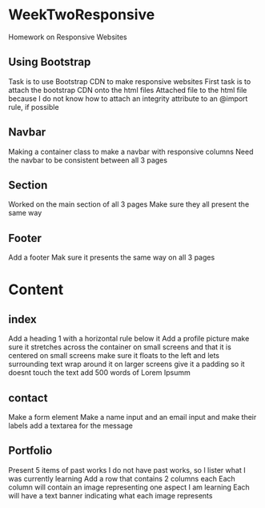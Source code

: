 # WeekTwoResponsive
Homework on Responsive Websites

## Using Bootstrap

Task is to use Bootstrap CDN to make responsive websites
First task is to attach the bootstrap CDN onto the html files
Attached file to the html file because I do not know how to attach an integrity attribute to an @import rule, if possible

## Navbar
Making a container class to make a navbar with responsive columns
Need the navbar to be consistent between all 3 pages

## Section
Worked on the main section of all 3 pages
Make sure they all present the same way

## Footer
Add a footer
Mak sure it presents the same way on all 3 pages

# Content
## index
Add a heading 1 with a horizontal rule below it
Add a profile picture
make sure it stretches across the container on small screens and that it is centered on small screens
make sure it floats to the left and lets surrounding text wrap around it on larger screens
give it a padding so it doesnt touch the text
add 500 words of Lorem Ipsumm

## contact
Make a form element
Make a name input and an email input and make their labels
add a textarea for the message

## Portfolio
Present 5 items of past works
I do not have past works, so I lister what I was currently learning
Add a row that contains 2 columns each
Each column will contain an image representing one aspect I am learning
Each will have a text banner indicating what each image represents


